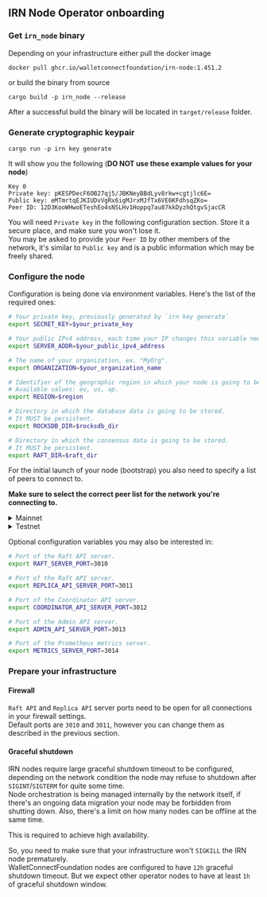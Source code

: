## IRN Node Operator onboarding 

### Get `irn_node` binary

Depending on your infrastructure either pull the docker image
```
docker pull ghcr.io/walletconnectfoundation/irn-node:1.451.2
```
or build the binary from source
```
cargo build -p irn_node --release
```
After a successful build the binary will be located in `target/release` folder.

### Generate cryptographic keypair

```
cargo run -p irn key generate
```
It will show you the following (**DO NOT use these example values for your node**)
```
Key 0
Private key: pKESPDecF6OB27qj5/JBKNeyBBdLyv8rkw+cgtjlc6E=
Public key: eMTmrtqEJKIUDvVgRx6igMJrxMJfTx6VE6KFdhsqZKo=
Peer ID: 12D3KooWHwoETeshEo4sNSLHv1Hoppq7au87kkDyzhQtgvSjacCR
```

You will need `Private key` in the following configuration section. Store it a secure place, and make sure you won't lose it.   
You may be asked to provide your `Peer ID` by other members of the network, it's similar to `Public key` and is a public information which may be freely shared.

### Configure the node

Configuration is being done via environment variables.
Here's the list of the required ones:

```bash
# Your private key, previously generated by `irn key generate`
export SECRET_KEY=$your_private_key

# Your public IPv4 address, each time your IP changes this variable needs to be updated.
export SERVER_ADDR=$your_public_ipv4_address

# The name of your organization, ex. "MyOrg".
export ORGANIZATION=$your_organization_name

# Identifier of the geographic region in which your node is going to be deployed.
# Available values: eu, us, ap.
export REGION=$region

# Directory in which the database data is going to be stored.
# It MUST be persistent.
export ROCKSDB_DIR=$rocksdb_dir

# Directory in which the consensus data is going to be stored.
# It MUST be persistent.
export RAFT_DIR=$raft_dir
```

For the initial launch of your node (bootstrap) you also need to specify a list of peers to connect to.   

**Make sure to select the correct peer list for the network you're connecting to.**

<details>
  <summary>Mainnet</summary>
  
  ```bash
  export PEER_12D3KooWFJpHSpFCoHqFJsHyc9JA7C9XPTVhyXsiTRucU6TikGWe=/ip4/35.157.165.56/udp/3010/quic-v1
  export PEER_12D3KooWDdSQWrrkcxs6JGcWYHygwQ4zyoK4SR6Y58f7dsmXsXyp=/ip4/18.210.232.235/udp/3010/quic-v1
  export PEER_12D3KooWNhADaVPZFcRLxvbfp8abbuPLFz9NGxkh75aHivPHnjyP=/ip4/18.139.66.197/udp/3010/quic-v1
  ```
</details>
<details>
  <summary>Testnet</summary>
  
  ```bash
  export PEER_12D3KooWDBZx6LibN1Lxvtb45yFNBfons96bn79AokA2amcJpcZd=/ip4/35.157.219.93/udp/3010/quic-v1
  export PEER_12D3KooWDfseE1zdkdPjhwHYfdSUSRZ5mGJoUTNUbiyehWrMDhDM=/ip4/3.211.214.115/udp/3010/quic-v1
  export PEER_12D3KooWJTtT7wUsqWtcGufQrYCcPm8s5vHib9cCVZWiVUKMJz5a=/ip4/18.136.236.182/udp/3010/quic-v1
  ```
</details>

Optional configuration variables you may also be interested in:
```bash
# Port of the Raft API server.
export RAFT_SERVER_PORT=3010

# Port of the Raft API server.
export REPLICA_API_SERVER_PORT=3011

# Port of the Coordinator API server.
export COORDINATOR_API_SERVER_PORT=3012

# Port of the Admin API server.
export ADMIN_API_SERVER_PORT=3013

# Port of the Prometheus metrics server.
export METRICS_SERVER_PORT=3014
```

### Prepare your infrastructure

#### Firewall

`Raft API` and `Replica API` server ports need to be open for all connections in your firewall settings.  
Default ports are `3010` and `3011`, however you can change them as described in the previous section.

#### Graceful shutdown

IRN nodes require large graceful shutdown timeout to be configured, depending on the network condition the node may refuse to shutdown after `SIGINT`/`SIGTERM` for quite some time.  
Node orchestration is being managed internally by the network itself, if there's an ongoing data migration your node may be forbidden from shutting down. Also, there's a limit on how many nodes can be offline at the same time.   

This is required to achieve high availability.

So, you need to make sure that your infrastructure won't `SIGKILL` the IRN node prematurely.  
WalletConnectFoundation nodes are configured to have `12h` graceful shutdown timeout. But we expect other operator nodes to have at least `1h` of graceful shutdown window.

